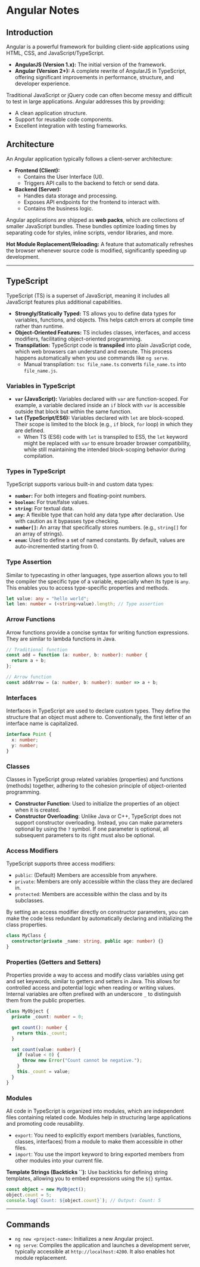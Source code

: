 # Angular Notes

## Introduction

Angular is a powerful framework for building client-side applications using HTML, CSS, and JavaScript/TypeScript.

* **AngularJS (Version 1.x):** The initial version of the framework.
* **Angular (Version 2+):** A complete rewrite of AngularJS in TypeScript, offering significant improvements in performance, structure, and developer experience.

Traditional JavaScript or jQuery code can often become messy and difficult to test in large applications. Angular addresses this by providing:

* A clean application structure.
* Support for reusable code components.
* Excellent integration with testing frameworks.

## Architecture

An Angular application typically follows a client-server architecture:

* **Frontend (Client):**
  * Contains the User Interface (UI).
  * Triggers API calls to the backend to fetch or send data.
* **Backend (Server):**
  * Handles data storage and processing.
  * Exposes API endpoints for the frontend to interact with.
  * Contains the business logic.

Angular applications are shipped as **web packs**, which are collections of smaller JavaScript bundles. These bundles optimize loading times by separating code for styles, inline scripts, vendor libraries, and more.

**Hot Module Replacement/Reloading:** A feature that automatically refreshes the browser whenever source code is modified, significantly speeding up development.

---

## TypeScript

TypeScript (TS) is a superset of JavaScript, meaning it includes all JavaScript features plus additional capabilities.

* **Strongly/Statically Typed:** TS allows you to define data types for variables, functions, and objects. This helps catch errors at compile time rather than runtime.
* **Object-Oriented Features:** TS includes classes, interfaces, and access modifiers, facilitating object-oriented programming.
* **Transpilation:** TypeScript code is **transpiled** into plain JavaScript code, which web browsers can understand and execute. This process happens automatically when you use commands like `ng serve`.
  * Manual transpilation: `tsc file_name.ts` converts `file_name.ts` into `file_name.js`.

### Variables in TypeScript

* **`var` (JavaScript):** Variables declared with `var` are function-scoped. For example, a variable declared inside an `if` block with `var` is accessible outside that block but within the same function.
* **`let` (TypeScript/ES6):** Variables declared with `let` are block-scoped. Their scope is limited to the block (e.g., `if` block, `for` loop) in which they are defined.
  * When TS (ES6) code with `let` is transpiled to ES5, the `let` keyword might be replaced with `var` to ensure broader browser compatibility, while still maintaining the intended block-scoping behavior during compilation.

### Types in TypeScript

TypeScript supports various built-in and custom data types:

* **`number`:** For both integers and floating-point numbers.
* **`boolean`:** For true/false values.
* **`string`:** For textual data.
* **`any`:** A flexible type that can hold any data type after declaration. Use with caution as it bypasses type checking.
* **`number[]`:** An array that specifically stores numbers. (e.g., `string[]` for an array of strings).
* **`enum`:** Used to define a set of named constants. By default, values are auto-incremented starting from 0.

### Type Assertion

Similar to typecasting in other languages, type assertion allows you to tell the compiler the specific type of a variable, especially when its type is `any`. This enables you to access type-specific properties and methods.

```typescript
let value: any = "hello world";
let len: number = (<string>value).length; // Type assertion
```

### Arrow Functions

Arrow functions provide a concise syntax for writing function expressions. They are similar to lambda functions in Java.

```typescript
// Traditional function
const add = function (a: number, b: number): number {
  return a + b;
};

// Arrow function
const addArrow = (a: number, b: number): number => a + b;
```

### Interfaces

Interfaces in TypeScript are used to declare custom types. They define the structure that an object must adhere to. Conventionally, the first letter of an interface name is capitalized.

```typescript
interface Point {
  x: number;
  y: number;
}
```

### Classes

Classes in TypeScript group related variables (properties) and functions (methods) together, adhering to the cohesion principle of object-oriented programming.

* **Constructor Function**: Used to initialize the properties of an object when it is created. 
* **Constructor Overloading**: Unlike Java or C++, TypeScript does not support constructor overloading. Instead, you can make parameters optional by using the `?` symbol. If one parameter is optional, all subsequent parameters to its right must also be optional.

### Access Modifiers

TypeScript supports three access modifiers:
* `public`: (Default) Members are accessible from anywhere. 
* `private`: Members are only accessible within the class they are declared in. 
* `protected`: Members are accessible within the class and by its subclasses.

By setting an access modifier directly on constructor parameters, you can make the code less redundant by automatically declaring and initializing the class properties.

```typescript
class MyClass {
  constructor(private _name: string, public age: number) {}
}
```

### Properties (Getters and Setters)

Properties provide a way to access and modify class variables using get and set keywords, similar to getters and setters in Java. This allows for controlled access and potential logic when reading or writing values. Internal variables are often prefixed with an underscore `_` to distinguish them from the public properties.

```typescript
class MyObject {
  private _count: number = 0;

  get count(): number {
    return this._count;
  }

  set count(value: number) {
    if (value < 0) {
      throw new Error("Count cannot be negative.");
    }
    this._count = value;
  }
}
```

### Modules
All code in TypeScript is organized into modules, which are independent files containing related code. Modules help in structuring large applications and promoting code reusability. 
* `export`: You need to explicitly export members (variables, functions, classes, interfaces) from a module to make them accessible in other files. 
* `import`: You use the import keyword to bring exported members from other modules into your current file.

**Template Strings (Backticks ``):** Use backticks for defining string templates, allowing you to embed expressions using the `${}` syntax.

```typescript
const object = new MyObject();
object.count = 5;
console.log(`Count: ${object.count}`); // Output: Count: 5
```

---

## Commands

* `ng new <project-name>`: Initializes a new Angular project. 
* `ng serve`: Compiles the application and launches a development server, typically accessible at `http://localhost:4200`. It also enables hot module replacement.

